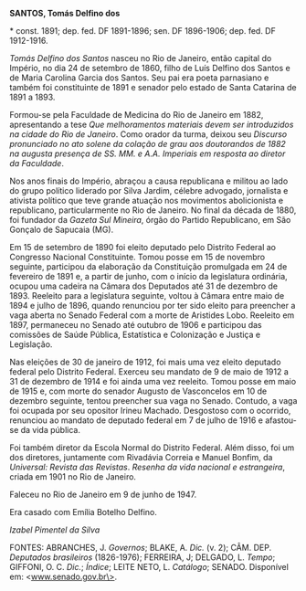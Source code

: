 **SANTOS, Tomás Delfino dos**

\* const. 1891; dep. fed. DF 1891-1896; sen. DF 1896-1906; dep. fed. DF
1912-1916.

*Tomás Delfino dos Santos* nasceu no Rio de Janeiro, então capital do
Império, no dia 24 de setembro de 1860, filho de Luís Delfino dos Santos
e de Maria Carolina Garcia dos Santos. Seu pai era poeta parnasiano e
também foi constituinte de 1891 e senador pelo estado de Santa Catarina
de 1891 a 1893.

Formou-se pela Faculdade de Medicina do Rio de Janeiro em 1882,
apresentando a tese *Que melhoramentos materiais devem ser introduzidos
na cidade do Rio de Janeiro*. Como orador da turma, deixou seu *Discurso
pronunciado no ato solene da colação de grau aos doutorandos de 1882 na
augusta presença de SS. MM. e A.A. Imperiais em resposta ao diretor da
Faculdade*.

Nos anos finais do Império, abraçou a causa republicana e militou ao
lado do grupo político liderado por Silva Jardim, célebre advogado,
jornalista e ativista político que teve grande atuação nos movimentos
abolicionista e republicano, particularmente no Rio de Janeiro. No final
da década de 1880, foi fundador da *Gazeta Sul Mineira*, órgão do
Partido Republicano, em São Gonçalo de Sapucaia (MG).

Em 15 de setembro de 1890 foi eleito deputado pelo Distrito Federal ao
Congresso Nacional Constituinte. Tomou posse em 15 de novembro seguinte,
participou da elaboração da Constituição promulgada em 24 de fevereiro
de 1891 e, a partir de junho, com o início da legislatura ordinária,
ocupou uma cadeira na Câmara dos Deputados até 31 de dezembro de 1893.
Reeleito para a legislatura seguinte, voltou à Câmara entre maio de 1894
e julho de 1896, quando renunciou por ter sido eleito para preencher a
vaga aberta no Senado Federal com a morte de Aristides Lobo. Reeleito em
1897, permaneceu no Senado até outubro de 1906 e participou das
comissões de Saúde Pública, Estatística e Colonização e Justiça e
Legislação.

Nas eleições de 30 de janeiro de 1912, foi mais uma vez eleito deputado
federal pelo Distrito Federal. Exerceu seu mandato de 9 de maio de 1912
a 31 de dezembro de 1914 e foi ainda uma vez reeleito. Tomou posse em
maio de 1915 e, com morte do senador Augusto de Vasconcelos em 10 de
dezembro seguinte, tentou preencher sua vaga no Senado. Contudo, a vaga
foi ocupada por seu opositor Irineu Machado. Desgostoso com o ocorrido,
renunciou ao mandato de deputado federal em 7 de julho de 1916 e
afastou-se da vida pública.

Foi também diretor da Escola Normal do Distrito Federal. Além disso, foi
um dos diretores, juntamente com Rivadávia Correia e Manuel Bonfim, da
*Universal: Revista das Revistas*. *Resenha da vida nacional e
estrangeira*, criada em 1901 no Rio de Janeiro.

Faleceu no Rio de Janeiro em 9 de junho de 1947.

Era casado com Emília Botelho Delfino.

*Izabel Pimentel da Silva*

FONTES: ABRANCHES, J. *Governos*; BLAKE, A. *Dic.* (v. 2); CÂM. DEP.
*Deputados brasileiros* (1826-1976); FERREIRA, J; DELGADO, L. *Tempo*;
GIFFONI, O. C. *Dic.*; *Índice*; LEITE NETO, L. *Catálogo*; SENADO.
Disponível em: \<www.senado.gov.br\>.
